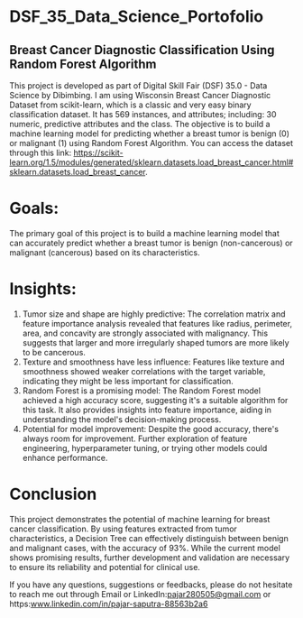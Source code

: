 # DSF_35_Data_Science_Portofolio
## Breast Cancer Diagnostic Classification Using Random Forest Algorithm
This project is developed as part of Digital Skill Fair (DSF) 35.0 - Data Science by Dibimbing. I am using Wisconsin Breast Cancer Diagnostic Dataset from scikit-learn, which is a classic and very easy binary classification dataset. It has 569 instances, and attributes; including: 30 numeric, predictive attributes and the class. The objective is to build a machine learning model for predicting whether a breast tumor is benign (0) or malignant (1) using Random Forest Algorithm. You can access the dataset through this link: https://scikit-learn.org/1.5/modules/generated/sklearn.datasets.load_breast_cancer.html#sklearn.datasets.load_breast_cancer.

# Goals:

The primary goal of this project is to build a machine learning model that can accurately predict whether a breast tumor is benign (non-cancerous) or malignant (cancerous) based on its characteristics.

# Insights:

1. Tumor size and shape are highly predictive: The correlation matrix and feature importance analysis revealed that features like radius, perimeter, area, and concavity are strongly associated with malignancy. This suggests that larger and more irregularly shaped tumors are more likely to be cancerous.
2. Texture and smoothness have less influence: Features like texture and smoothness showed weaker correlations with the target variable, indicating they might be less important for classification.
3. Random Forest is a promising model: The Random Forest model achieved a high accuracy score, suggesting it's a suitable algorithm for this task. It also provides insights into feature importance, aiding in understanding the model's decision-making process.
4. Potential for model improvement: Despite the good accuracy, there's always room for improvement. Further exploration of feature engineering, hyperparameter tuning, or trying other models could enhance performance.
# Conclusion

This project demonstrates the potential of machine learning for breast cancer classification. By using features extracted from tumor characteristics, a Decision Tree can effectively distinguish between benign and malignant cases, with the accuracy of 93%. While the current model shows promising results, further development and validation are necessary to ensure its reliability and potential for clinical use.

If you have any questions, suggestions or feedbacks, please do not hesitate to reach me out through Email or 
LinkedIn:pajar280505@gmail.com or https:www.linkedin.com/in/pajar-saputra-88563b2a6
